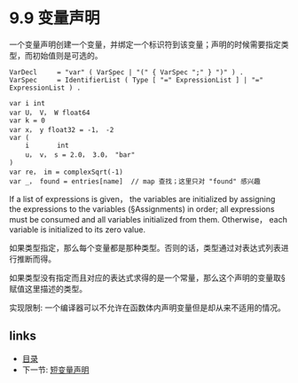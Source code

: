 # 9.9 变量声明

一个变量声明创建一个变量，并绑定一个标识符到该变量；声明的时候需要指定类型，而初始值则是可选的。

	VarDecl     = "var" ( VarSpec | "(" { VarSpec ";" } ")" ) .
	VarSpec     = IdentifierList ( Type [ "=" ExpressionList ] | "=" ExpressionList ) .

	var i int
	var U， V， W float64
	var k = 0
	var x， y float32 = -1， -2
	var (
		i       int
		u， v， s = 2.0， 3.0， "bar"
	)
	var re， im = complexSqrt(-1)
	var _， found = entries[name]  // map 查找；这里只对 "found" 感兴趣

If a list of expressions is given， the variables are initialized by assigning the expressions to the variables (§Assignments) in order; all expressions must be consumed and all variables initialized from them. Otherwise， each variable is initialized to its zero value.

如果类型指定，那么每个变量都是那种类型。否则的话，类型通过对表达式列表进行推断而得。

如果类型没有指定而且对应的表达式求得的是一个常量，那么这个声明的变量取§赋值这里描述的类型。

实现限制: 一个编译器可以不允许在函数体内声明变量但是却从来不适用的情况。

## links
  * [目录](<preface.md>)
  * 下一节: [短变量声明](<09.10.md>)